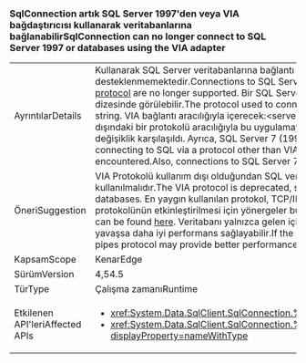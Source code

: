 ### <a name="sqlconnection-can-no-longer-connect-to-sql-server-1997-or-databases-using-the-via-adapter"></a><span data-ttu-id="30728-101">SqlConnection artık SQL Server 1997'den veya VIA bağdaştırıcısı kullanarak veritabanlarına bağlanabilir</span><span class="sxs-lookup"><span data-stu-id="30728-101">SqlConnection can no longer connect to SQL Server 1997 or databases using the VIA adapter</span></span>

|   |   |
|---|---|
|<span data-ttu-id="30728-102">Ayrıntılar</span><span class="sxs-lookup"><span data-stu-id="30728-102">Details</span></span>|<span data-ttu-id="30728-103">Kullanarak SQL Server veritabanlarına bağlantı [sanal arabirim bağdaştırıcısı (VIA) protokolünü](https://docs.microsoft.com/previous-versions/sql/sql-server-2008-r2/ms191229%28v=sql.105%29) artık desteklenmemektedir.</span><span class="sxs-lookup"><span data-stu-id="30728-103">Connections to SQL Server databases using the [Virtual Interface Adapter (VIA) protocol](https://docs.microsoft.com/previous-versions/sql/sql-server-2008-r2/ms191229%28v=sql.105%29) are no longer supported.</span></span> <span data-ttu-id="30728-104">Bir SQL Server veritabanına bağlanmak için kullanılan protokol, bağlantı dizesinde görülebilir.</span><span class="sxs-lookup"><span data-stu-id="30728-104">The protocol used to connect to a SQL Server database is visible in the connection string.</span></span> <span data-ttu-id="30728-105">VIA bağlantı aracılığıyla içerecek:&lt;servername&gt;.</span><span class="sxs-lookup"><span data-stu-id="30728-105">A VIA connection will contain via:&lt;servername&gt;.</span></span> <span data-ttu-id="30728-106">VIA dışındaki bir protokolü aracılığıyla bu uygulamaya SQL'e bağlanma, (tcp: veya np: gibi), sonra hiçbir değişiklik karşılaşıldı. Ayrıca, SQL Server 7 (1997'den) bağlantı artık desteklenmemektedir.</span><span class="sxs-lookup"><span data-stu-id="30728-106">If this app is connecting to SQL via a protocol other than VIA (tcp: or np: for example), then no breaking change will be encountered.Also, connections to SQL Server 7 (1997) are no longer supported.</span></span>|
|<span data-ttu-id="30728-107">Öneri</span><span class="sxs-lookup"><span data-stu-id="30728-107">Suggestion</span></span>|<span data-ttu-id="30728-108">VIA Protokolü kullanım dışı olduğundan SQL veritabanlarına bağlanmak için alternatif bir protokolü kullanılmalıdır.</span><span class="sxs-lookup"><span data-stu-id="30728-108">The VIA protocol is deprecated, so an alternative protocol should be used to connect to SQL databases.</span></span> <span data-ttu-id="30728-109">En yaygın kullanılan protokol, TCP/IP'yi ' dir.</span><span class="sxs-lookup"><span data-stu-id="30728-109">The most common protocol used is TCP/IP.</span></span> <span data-ttu-id="30728-110">TCP/IP protokolünün etkinleştirilmesi için yönergeler bulunabilir [burada](https://msdn.microsoft.com/library/bb909712.aspx).</span><span class="sxs-lookup"><span data-stu-id="30728-110">Instructions for enabling the TCP/IP protocol can be found [here](https://msdn.microsoft.com/library/bb909712.aspx).</span></span> <span data-ttu-id="30728-111">Veritabanı yalnızca gelen içinde intranet erişilirse, paylaşılan kanallar Protokolü'nü Ağ yavaşsa daha iyi performans sağlayabilir.</span><span class="sxs-lookup"><span data-stu-id="30728-111">If the database is only accessed from within an intranet, the shared pipes protocol may provide better performance if the network is slow.</span></span>|
|<span data-ttu-id="30728-112">Kapsam</span><span class="sxs-lookup"><span data-stu-id="30728-112">Scope</span></span>|<span data-ttu-id="30728-113">Kenar</span><span class="sxs-lookup"><span data-stu-id="30728-113">Edge</span></span>|
|<span data-ttu-id="30728-114">Sürüm</span><span class="sxs-lookup"><span data-stu-id="30728-114">Version</span></span>|<span data-ttu-id="30728-115">4,5</span><span class="sxs-lookup"><span data-stu-id="30728-115">4.5</span></span>|
|<span data-ttu-id="30728-116">Tür</span><span class="sxs-lookup"><span data-stu-id="30728-116">Type</span></span>|<span data-ttu-id="30728-117">Çalışma zamanı</span><span class="sxs-lookup"><span data-stu-id="30728-117">Runtime</span></span>|
|<span data-ttu-id="30728-118">Etkilenen API'leri</span><span class="sxs-lookup"><span data-stu-id="30728-118">Affected APIs</span></span>|<ul><li><xref:System.Data.SqlClient.SqlConnection.%23ctor(System.String)?displayProperty=nameWithType></li><li><xref:System.Data.SqlClient.SqlConnection.%23ctor(System.String,System.Data.SqlClient.SqlCredential)?displayProperty=nameWithType></li></ul>|

